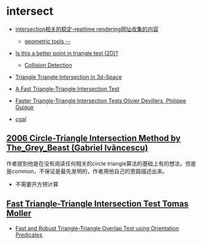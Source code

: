 # intersect

- [intersection相关的稳定-realtime rendering网址收集的内容](https://www.realtimerendering.com/intersections.html)
    - [geometric tools --](https://www.geometrictools.com/Documentation/Documentation.html)

- [ Is this a better point in triangle test (2D)? ](https://www.gamedev.net/forums/topic/295943-is-this-a-better-point-in-triangle-test-2d/)
    - [Collision Detection](https://www.jeffreythompson.org/collision-detection/table_of_contents.php)

- [Triangle Triangle Intersection in 3d-Space](https://stackoverflow.com/questions/1496215/triangle-triangle-intersection-in-3d-space)
- [A Fast Triangle-Triangle Intersection Test](https://web.stanford.edu/class/cs277/resources/papers/Moller1997b.pdf)
- [Faster Triangle-Triangle Intersection Tests Olivier Devillers, Philippe Guigue](https://inria.hal.science/file/index/docid/72100/filename/RR-4488.pdf)

- [cgal](https://github.com/cgal/cgal)

## [2006 Circle-Triangle Intersection Method by The_Grey_Beast (Gabriel Ivăncescu)](https://www.phatcode.net/articles.php?id=459)
作者提到他是在没有阅读任何相关的circle triangle算法的基础上有的想法，但是是common，不保证是最先发明的，作者用他自己的思路描述出来。
- 不需要开方预计算

## [ Fast Triangle-Triangle Intersection Test Tomas Moller](https://cis.temple.edu/~lakaemper/courses/cis350_2004/etc/moeller_triangle.pdf)

- [Fast and Robust Triangle-Triangle Overlap Test using Orientation Predicates](https://github.com/erich666/jgt-code/blob/master/Volume_08/Number_1/Guigue2003/tri_tri_intersect.c)